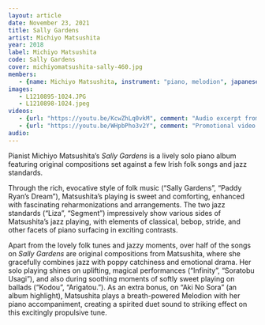 ```yaml
---
layout: article
date: November 23, 2021
title: Sally Gardens
artist: Michiyo Matsushita
year: 2018
label: Michiyo Matsushita
code: Sally Gardens
cover: michiyomatsushita-sally-460.jpg
members:
   - {name: Michiyo Matsushita, instrument: "piano, melodion", japanese_name: 松下美千代, url: "https://michiyomatsushita.amebaownd.com/"}
images:
   - L1210895-1024.JPG
   - L1210898-1024.jpeg
videos: 
   - {url: "https://youtu.be/KcwZhLq0vkM", comment: "Audio excerpt from “Paddy Ryan’s Dream”, the fifth track on this album"}
   - {url: "https://youtu.be/WHpbPho3v2Y", comment: "Promotional video for this album"}
audio:
---
```

Pianist Michiyo Matsushita’s *Sally Gardens* is a lively solo piano album featuring original compositions set against a few Irish folk songs and jazz standards.

Through the rich, evocative style of folk music (“Sally Gardens”, “Paddy Ryan’s Dream”), Matsushita’s playing is sweet and comforting, enhanced with fascinating reharmonizations and arrangements. The two jazz standards (“Liza”, “Segment”) impressively show various sides of Matsushita’s jazz playing, with elements of classical, bebop, stride, and other facets of piano surfacing in exciting contrasts.

Apart from the lovely folk tunes and jazzy moments, over half of the songs on *Sally Gardens* are original compositions from Matsushita, where she gracefully combines jazz with poppy catchiness and emotional drama. Her solo playing shines on uplifting, magical performances (“Infinity”, “Soratobu Usagi”), and also during soothing moments of softly sweet playing on ballads (“Kodou”, “Arigatou.”). As an extra bonus, on “Aki No Sora” (an album highlight), Matsushita plays a breath-powered Melodion with her piano accompaniment, creating a spirited duet sound to striking effect on this excitingly propulsive tune.

